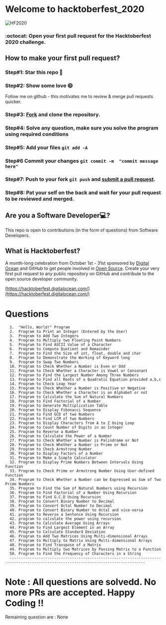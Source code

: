 # Welcome to hacktoberfest_2020

<img alt="HF2020" src="https://github.com/thisispratt/hacktoberfest_2020/blob/master/public/HF2020%20Events%20640x360%20Centered.png">

### :octocat: Open your first pull request for the Hacktoberfest 2020 challenge.


## How to make your first pull request?

### Step#1: Star this repo 🌟

### Step#2: Show some love 😄
Follow me on github - this motivates me to review & merge pull requests quicker.

### Step#3: [Fork](https://github.com/SreenivasDheeraj/Python-Beginners/fork) and clone the repository.

### Step#4: Solve any question, make sure you solve the program using required conditions
       
### Step#5: Add your files `git add -A`

### Step#6 Commit your changes `git commit -m  "commit message here"`

### Step#7: Push to your fork `git push` and [submit a pull request](https://github.com/SreenivasDheeraj/Python-Beginners/compare).
                 
### Step#8: Pat your self on the back and wait for your pull request to be reviewed and merged.

## Are you a Software Developer💻?
This repo is open to contributions (in the form of questions) from Software Developers.

## What is Hacktoberfest?
A month-long celebration from October 1st - 31st sponsored by [Digital Ocean](https://hacktoberfest.digitalocean.com/) and GitHub to get people involved in [Open Source](https://github.com/open-source). Create your very first pull request to any public repository on GitHub and contribute to the open source developer community.

[https://hacktoberfest.digitalocean.com/](https://hacktoberfest.digitalocean.com/)


# Questions
                                            
      1.  "Hello, World!" Program 
      2.  Program to Print an Integer (Entered by the User) 
      3.  Program to Add Two Integers
      4.  Program to Multiply two Floating Point Numbers 
      5.  Program to Find ASCII Value of a Character
      6.  Program to Compute Quotient and Remainder 
      7.  Program to Find the Size of int, float, double and char
      8.  Program to Demonstrate the Working of Keyword long
      9.  Program to Swap Two Numbers
      10. Program to Check Whether a Number is Even or Odd 
      11. Program to Check Whether a Character is Vowel or Consonant 
      12. Program to Find the Largest Number Among Three Numbers 
      13. Program to Find all Roots of a Quadratic Equation provided a,b,c
      14. Program to Check Leap Year
      15. Program to Check Whether a Number is Positive or Negative
      16. Program to Check Whether a Character is an Alphabet or not
      17. Program to Calculate the Sum of Natural Numbers 
      18. Program to Find Factorial of a Number 
      19. Program to Generate Multiplication Table
      20. Program to Display Fibonacci Sequence
      21. Program to Find GCD of two Numbers 
      22. Program to Find LCM of two Numbers 
      23. Program to Display Characters from A to Z Using Loop 
      24. Program to Count Number of Digits in an Integer 
      25. Program to Reverse a Number 
      26. Program to Calculate the Power of a Number 
      27. Program to Check Whether a Number is Palindrome or Not 
      28. Program to Check Whether a Number is Prime or Not
      29. Program to Check Armstrong Number 
      30. Program to Display Factors of a Number
      31. Program to Make a Simple Calculator 
      32. Program to Display Prime Numbers Between Intervals Using Function
      33. Program to Check Prime or Armstrong Number Using User-defined Function
      34. Program to Check Whether a Number can be Expressed as Sum of Two Prime Numbers
      35. Program to Find the Sum of Natural Numbers using Recursion
      36. Program to Find Factorial of a Number Using Recursion
      37. Program to Find G.C.D Using Recursion 
      38. Program to Convert Binary Number to Decimal
      39. Program to Convert Octal Number to Decimal 
      40. Program to Convert Binary Number to Octal and vice-versa
      41. program to Reverse a Sentence Using Recursion
      42. program to calculate the power using recursion
      43. Program to Calculate Average Using Arrays 
      44. Program to Find Largest Element in an Array
      45. Program to Calculate Standard Deviation
      46. Program to Add Two Matrices Using Multi-dimensional Arrays
      47. Program to Multiply to Matrix Using Multi-dimensional Arrays
      48. Program to Find Transpose of a Matrix
      49. Program to Multiply two Matrices by Passing Matrix to a Function
      50. Program to Find the Frequency of Characters in a String
      -----------------------------------------------------------------------------------------------------------------------------------

      
        
# Note : All questions are solvedd. No more PRs are accepted. Happy Coding !!
Remaining question are : None
